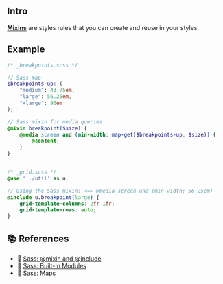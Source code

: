 ## Intro
[**Mixins**](https://sass-lang.com/documentation/at-rules/mixin) are styles rules that you can create and reuse in your styles.

## Example
```scss
/* _breakpoints.scss */

// Sass map
$breakpoints-up: (
    "medium": 43.75em,
    "large": 56.25em,
    "xlarge": 90em
);

// Sass mixin for media queries
@mixin breakpoint($size) {
    @media screen and (min-width: map-get($breakpoints-up, $size)) {
        @content;
    }
}


/* _grid.scss */
@use '../util' as u;

// Using the Sass mixin: <=> @media screen and (min-width: 56.25em)
@include u.breakpoint(large) {
    grid-template-columns: 2fr 1fr;
    grid-template-rows: auto;
}

```

## 📚 References
- 🔗 [Sass: @mixin and @include](https://sass-lang.com/documentation/at-rules/mixin)
- 🔗 [Sass: Built-In Modules](https://sass-lang.com/documentation/modules)
- 🔗 [Sass: Maps](https://sass-lang.com/documentation/values/maps)
